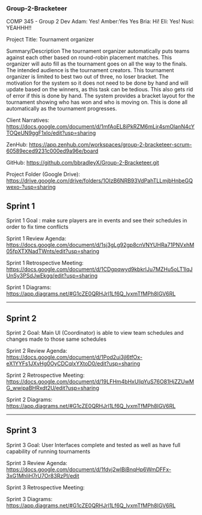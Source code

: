 ### Group-2-Bracketeer
COMP 345 - Group 2 Dev
Adam: Yes!
Amber:Yes Yes
Bria: Hi! 
Eli: Yes!
Nusi: YEAHHH!!

Project Title: Tournament organizer 

Summary/Description
The tournament organizer automatically puts teams against each other based on round-robin placement matches. This organizer will auto fill as the tournament goes on all the way to the finals. The intended audience is the tournament creators. This tournament organizer is limited to best two out of three, no loser bracket. The motivation for the system so it does not need to be done by hand and will update based on the winners, as this task can be tedious. This also gets rid of error if this is done by hand. The system provides a bracket layout for the tournament showing who has won and who is moving on. This is done all automatically as the tournament progresses.


Client Narratives: https://docs.google.com/document/d/1mfAoEL8iPkRZM6mLjr4smOlanN4cYTOQeUN9ggF1xlo/edit?usp=sharing

ZenHub: https://app.zenhub.com/workspaces/group-2-bracketeer-scrum-60589eced9231c000ed9a96e/board

GitHub: https://github.com/bbradleyX/Group-2-Bracketeer.git

Project Folder (Google Drive): https://drive.google.com/drive/folders/1OIzB6NRB93VdPahTLLmjbHnbeGQwexo-?usp=sharing

## Sprint 1
Sprint 1 Goal : make sure players are in events and see their schedules in order to fix time conflicts

Sprint 1 Review Agenda: https://docs.google.com/document/d/1sj3gLg92gp8cnVNYUHRa71PNVxhM05fpXTXNadTWnts/edit?usp=sharing

Sprint 1 Retrospective Meeting: https://docs.google.com/document/d/1CDgpqwyd9kbkrlJu7MZHu5oLT1lqJUnSy3PSdJwEkgg/edit?usp=sharing

Sprint 1 Diagrams: https://app.diagrams.net/#G1cZE0QRHJrl1Lf6Q_lvxmTfMPh8IGV6RL

------------------------------------------------------------------------------------------------------------------------------------------------------
## Sprint 2
Sprint 2 Goal: Main UI (Coordinator) is able to view team schedules and changes made to those same schedules

Sprint 2 Review Agenda: https://docs.google.com/document/d/1Pod2ui3jl6tfOx-eX1YYFs1JXvHg0OyCDCqlxYXtoD0/edit?usp=sharing

Sprint 2 Retrospective Meeting: https://docs.google.com/document/d/19LFHm4bHxUlipYuS76O81HjZZUwMG_wwipaBHRxdt2U/edit?usp=sharing

Sprint 2 Diagrams: https://app.diagrams.net/#G1cZE0QRHJrl1Lf6Q_lvxmTfMPh8IGV6RL

------------------------------------------------------------------------------------------------------------------------------------------------------
## Sprint 3
Sprint 3 Goal: User Interfaces complete and tested as well as have full capability of running tournaments

Sprint 3 Review Agenda: https://docs.google.com/document/d/1fdvj2wIBiBnqHp6WmDFFx-3xG1MhliH7rU7Or83RzPI/edit

Sprint 3 Retrospective Meeting: 

Sprint 3 Diagrams: https://app.diagrams.net/#G1cZE0QRHJrl1Lf6Q_lvxmTfMPh8IGV6RL
